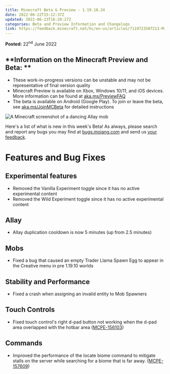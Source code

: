 ```yaml
---
title: Minecraft Beta & Preview - 1.19.10.24
date: 2022-06-22T15:12:37Z
updated: 2022-06-23T16:28:27Z
categories: Beta and Preview Information and Changelogs
link: https://feedback.minecraft.net/hc/en-us/articles/7119723507213-Minecraft-Beta-Preview-1-19-10-24
---
```


**Posted:** 22<sup>nd</sup> June 2022

## **Information on the Minecraft Preview and Beta: **

- These work-in-progress versions can be unstable and may not be representative of final version quality
- Minecraft Preview is available on Xbox, Windows 10/11, and iOS devices. More information can be found at [aka.ms/PreviewFAQ](http://aka.ms/PreviewFAQ)
- The beta is available on Android (Google Play). To join or leave the beta, see [aka.ms/JoinMCBeta](https://aka.ms/JoinMCBeta) for detailed instructions 

![A Minecraft screenshot of a dancing Allay mob](https://feedback.minecraft.net/hc/article_attachments/7119665882765/beta19U1_5_16x9.jpg)

Here's a list of what is new in this week's Beta! As always, please search and report any bugs you may find at [bugs.mojang.com](http://bugs.mojang.com/) and send us [your feedback](https://aka.ms/MinecraftBetaFeedback).

# **Features and Bug Fixes**

## **Experimental features**

- Removed the Vanilla Experiment toggle since it has no active experimental content
- Removed the Wild Experiment toggle since it has no active experimental content

## **Allay**

- Allay duplication cooldown is now 5 minutes (up from 2.5 minutes)

## **Mobs**

- Fixed a bug that caused an empty Trader Llama Spawn Egg to appear in the Creative menu in pre 1.19.10 worlds

## **Stability and Performance**

- Fixed a crash when assigning an invalid entity to Mob Spawners

## **Touch Controls**

- Fixed touch control's right d-pad button not working when the d-pad area overlapped with the hotbar area ([MCPE-156103](https://bugs.mojang.com/browse/MCPE-156103))

## **Commands**

- Improved the performance of the locate biome command to mitigate stalls on the server while searching for a biome that is far away. ([MCPE-157609](https://bugs.mojang.com/browse/MCPE-157609))
